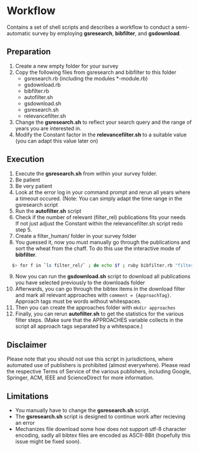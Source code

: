 Workflow
========

Contains a set of shell scripts and describes a workflow to conduct a
semi-automatic survey by employing **gsresearch**, **bibfilter**, and **gsdownload**.

Preparation
------------

1. Create a new empty folder for your survey
2. Copy the following files from gsresearch and bibfilter to this folder
    * gsresearch.rb (including the modules *-module.rb) 
    * gsdownload.rb
    * bibfilter.rb
    * autofilter.sh
    * gsdownload.sh
    * gsresearch.sh
    * relevancefilter.sh
3. Change the **gsresearch.sh** to reflect your search query and the range of years you are interested in.
4. Modify the Constant factor in the **relevancefilter.sh** to a suitable value (you can adapt this value later on)

Execution
---------
1. Execute the **gsresearch.sh** from within your survey folder.
2. Be patient
3. Be very patient
4. Look at the error log in your command prompt and rerun all years
	where a timeout occured.
  (Note: You can simply adapt the time range in the gsresearch script
5. Run the **autofilter.sh** script
6. Check if the number of relevant (filter_rel) publications fits your needs  
	If not just adjust the Constant within the relevancefilter.sh script redo step 5.
7. Create a filter_human/ folder in your survey folder
8. You guessed it, now you must manually go through the publications and
  sort the wheat from the chaff. To do this use the interactive mode of **bibfilter**.
```bash
  $> for f in `ls filter_rel/` ; do echo $f ; ruby bibfilter.rb "filter_rel/$f" > "filter_human/$f" ; done
```
9. Now you can run the **gsdownload.sh** script to download all publications
  you have selected previously to the downloads folder
10. Afterwards, you can go through the bibtex items in the download filter and mark all relevant approaches
  with `comment = {ApproachTag}`. Approach tags must be words without whitespaces.
11. Then you can create the approaches folder with `mkdir approaches`
12. Finally, you can rerun **autofilter.sh** to get the statistics for the various filter steps.
    (Make sure that the APPROACHES variable collects in the script all approach tags separated by a whitespace.)

Disclaimer
---------- 
Please note that you should not use this script in jurisdictions,
where automated use of publishers is prohibited (almost everywhere).
Please read the respective Terms of Service of the various publishers,
including Google, Springer, ACM, IEEE and ScienceDirect for more information.

Limitations
-----------

* You manually have to change the **gsresearch.sh** script.
* The **gsresearch.sh** script is designed to continue work after recieving an error
* Mechanizes file download some how does not support utf-8 character encoding, sadly all bibtex files are encoded as ASCII-8Bit (hopefully this issue might be fixed soon).
